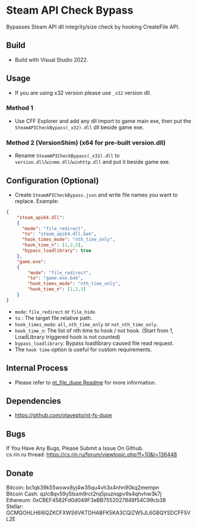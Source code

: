 # Steam API Check Bypass

Bypasses Steam API dll integrity/size check by hooking CreateFile API.

## Build

* Build with Visual Studio 2022.

## Usage

* If you are using x32 version please use `_x32` version dll.

### Method 1

* Use CFF Explorer and add any dll import to game main exe, then put the `SteamAPICheckBypass(_x32).dll` dll beside game exe.

### Method 2 (VersionShim) (x64 for pre-built version.dll)

* Rename `SteamAPICheckBypass(_x32).dll` to `version.dll`/`winmm.dll`/`winhttp.dll` and put it beside game exe.

## Configuration (Optional)

* Create `SteamAPICheckBypass.json` and write file names you want to replace. Example:

```json
{
    "steam_api64.dll":
    {
      "mode": "file_redirect",
      "to": "steam_api64.dll.bak",
      "hook_times_mode": "nth_time_only",
      "hook_time_n": [1,2,3],
      "bypass_loadlibrary": true
    },
    "game.exe":
    {
        "mode": "file_redirect",
        "to": "game.exe.bak",
        "hook_times_mode": "nth_time_only",
        "hook_time_n": [1,2,3]
    }
}
```

* `mode`: `file_redirect` or `file_hide`.
* `to` : The target file relative path.
* `hook_times_mode`: `all`, `nth_time_only` or `not_nth_time_only`.
* `hook_time_n`: The list of nth time to hook / not hook. (Start from 1, LoadLibrary triggered hook is not counted)
* `bypass_loadlibrary`: Bypass loadlibrary caused file read request.
* The `hook time` option is useful for custom requirements.

## Internal Process

* Please refer to [nt_file_dupe Readme](nt_file_dupe/README.md) for more information.

## Dependencies

* <https://github.com/otavepto/nt-fs-dupe>

## Bugs

If You Have Any Bugs, Please Submit a Issue On Github.  
cs.rin.ru thread: <https://cs.rin.ru/forum/viewtopic.php?f=10&t=136448>

## Donate

Bitcoin: bc1qk39k55wxwx8yj4w35qu4vh3x4nhn90kq2mempn  
Bitcoin Cash: qzlc8qv59y5lssm9rct2rq5puznqpv9s4qhvhw3k7j  
Ethereum: 0xCBEF4582Fd0d049F3eBB7552027848f54C99cb38  
Stellar: GCMQOHLH6I6QZKCFXWS6VKTDHABFK5KA3CQIZW5JL6GBQYSDCFF5VL2E  
